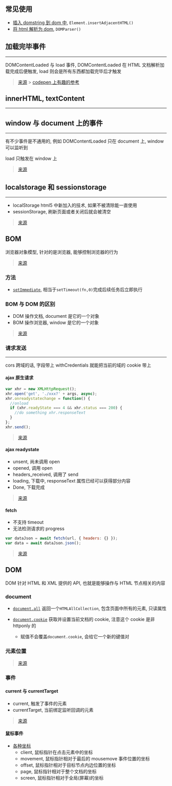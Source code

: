 ## 常见使用

- [插入 domstring 到 dom 中](https://stackoverflow.com/questions/7327056/appending-html-string-to-the-dom), `Element.insertAdjacentHTML()`
- [将 html 解析为 dom](https://developer.mozilla.org/zh-CN/docs/Web/API/DOMParser), `DOMParser()​​`

## 加载完毕事件

---

DOMContentLoaded 与 load 事件, DOMContentLoaded 在 HTML 文档解析加载完成后便触发, load 则会是所有东西都加载完毕后才触发

> [来源](https://zhuanlan.zhihu.com/p/25876048) > [codepen 上有趣的参考](https://codepen.io/LukeAskew/pen/LnJsE)

## innerHTML, textContent

---

## window 与 document 上的事件

---

有不少事件是不通用的, 例如 DOMContentLoaded 只在 document 上, window 可以监听到

load 只触发在 window 上

> [来源](https://stackoverflow.com/questions/12045440/difference-between-document-addeventlistener-and-window-addeventlistener)

## localstorage 和 sessionstorage

---

- localStorage html5 中新加入的技术, 如果不被清除能一直使用
- sessionStorage, 刷新页面或者关闭后就会被清空

> [来源](https://jerryzou.com/posts/cookie-and-web-storage/)

## BOM

浏览器对象模型, 针对的是浏览器, 能够控制浏览器的行为

> [来源](https://segmentfault.com/a/1190000013426834?utm_source=channel-hottest)

### 方法

- [`setImmediate`](https://developer.mozilla.org/zh-CN/docs/Web/API/Window/setImmediate), 相当于`setTimeout(fn,0)`完成后续任务后立即执行

### BOM 与 DOM 的区别

- DOM 操作文档, document 是它的一个对象
- BOM 操作浏览器, window 是它的一个对象

> [来源](https://www.zhihu.com/question/33453164)

### 请求发送

---

cors 跨域的话, 字段带上 withCredentials 就能把当前的域的 cookie 带上

#### ajax 原生请求

```javascript
var xhr = new XMLHttpRequest();
xhr.open('get', './xxx?' + args, async);
xhr.onreadystatechange = function() {
  //onload
  if (xhr.readyState === 4 && xhr.status === 200) {
    //do something xhr.responseText
  }
};
xhr.send();
```

> [来源](https://developer.mozilla.org/zh-CN/docs/Web/API/XMLHttpRequest/Using_XMLHttpRequest)

#### ajax readystate

- unsent, 尚未调用 open
- opened, 调用 open
- headers_received, 调用了 send
- loading, 下载中, responseText 属性已经可以获得部分内容
- Done, 下载完成

> [来源](https://developer.mozilla.org/zh-CN/docs/Web/API/XMLHttpRequest/readyState)

#### fetch

- 不支持 timeout
- 无法检测请求的 progress

```javascript
var dataJson = await fetch(url, { headers: {} });
var data = await dataJson.json();
```

> [来源](https://developer.mozilla.org/zh-CN/docs/Web/API/Fetch_API/Using_Fetch)

## DOM

DOM 针对 HTML 和 XML 提供的 API, 也就是能够操作与 HTML 节点相关的内容

### document

- [`document.all`](https://developer.mozilla.org/zh-CN/docs/Web/API/Document/all) 返回一个`HTMLAllCollection`, 包含页面中所有的元素, 只读属性

- [`document.cookie`](https://developer.mozilla.org/zh-CN/docs/Web/API/Document/cookie) 获取并设置当前文档的 cookie, 注意这个 cookie 是非 httponly 的
  - 赋值不会覆盖`document.cookie`, 会给它一个新的键值对

### 元素位置

> [来源](https://www.cnblogs.com/dong-xu/p/7150715.html)

### 事件

#### current 与 currentTarget

- current, 触发了事件的元素
- currentTarget, 当前绑定监听回调的元素

> [来源](https://stackoverflow.com/questions/10086427/what-is-the-exact-difference-between-currenttarget-property-and-target-property)

#### 鼠标事件

- [各种坐标](https://developer.mozilla.org/zh-CN/docs/Web/API/MouseEvent)
  - client, 鼠标指针在点击元素中的坐标
  - movement, 鼠标指针相对于最后的 mousemove 事件位置的坐标
  - offset, 鼠标指针相对于目标节点内边位置的坐标
  - page, 鼠标指针相对于整个文档的坐标
  - screen, 鼠标指针相对于全局(屏幕)的坐标
